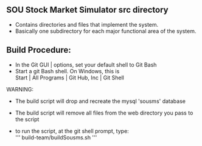 ## SOU Stock Market Simulator src directory

* Contains directories and files that implement the system.
* Basically one subdirectory for each major functional area of the system.

## Build Procedure:
* In the Git GUI | options, set your default shell to Git Bash
* Start a git Bash shell.  On Windows, this is  
Start | All Programs | Git Hub, Inc | Git Shell  

WARNING:  
* The build script will drop and recreate the mysql 'sousms' database
* The build script will remove all files from the web directory
you pass to the script  


* to run the script, at the git shell prompt, type:  
'''
build-team/buildSousms.sh <db-root-password> <path-to-web-directory>
'''
